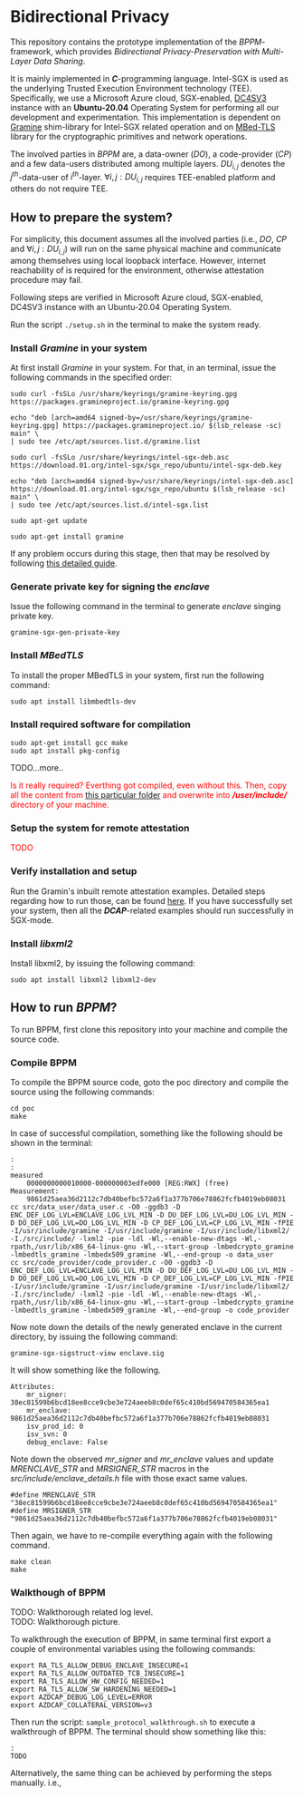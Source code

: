 # Bidirectional Privacy
This repository contains the prototype implementation of the $BPPM$-framework, which provides *Bidirectional Privacy-Preservation with Multi-Layer Data Sharing*.

It is mainly implemented in ***C***-programming language. Intel-SGX is used as the underlying Trusted Execution Environment technology (TEE). Specifically, we use a Microsoft Azure cloud, SGX-enabled, [DC4SV3](https://learn.microsoft.com/en-us/azure/virtual-machines/dcv3-series) instance with an **Ubuntu-20.04** Operating System for performing all our development and experimentation. This implementation is dependent on [Gramine](https://github.com/gramineproject/gramine) shim-library for Intel-SGX related operation and on [MBed-TLS](https://github.com/Mbed-TLS/mbedtls/) library for the cryptographic primitives and network operations.

The involved parties in $BPPM$ are, a data-owner ($DO$), a code-provider ($CP$) and a few data-users distributed among multiple layers. $DU_{i,j}$ denotes the $j^{th}$-data-user of $i^{th}$-layer. $\forall i,j:DU_{i,j}$ requires TEE-enabled platform and others do not require TEE.

## How to prepare the system?
For simplicity, this document assumes all the involved parties (i.e., $DO$, $CP$ and $\forall i,j:DU_{i,j}$) will run on the same physical machine and communicate among themselves using local loopback interface. However, internet reachability of is required for the environment, otherwise attestation procedure may fail.

Following steps are verified in Microsoft Azure cloud, SGX-enabled, DC4SV3 instance with an Ubuntu-20.04 Operating System.


Run the script `./setup.sh` in the terminal to make the system ready.


### Install *Gramine* in your system

At first install *Gramine* in your system. For that, in an terminal, issue the following commands in the specified order:
```
sudo curl -fsSLo /usr/share/keyrings/gramine-keyring.gpg https://packages.gramineproject.io/gramine-keyring.gpg
```
```
echo "deb [arch=amd64 signed-by=/usr/share/keyrings/gramine-keyring.gpg] https://packages.gramineproject.io/ $(lsb_release -sc) main" \
| sudo tee /etc/apt/sources.list.d/gramine.list
```
```
sudo curl -fsSLo /usr/share/keyrings/intel-sgx-deb.asc https://download.01.org/intel-sgx/sgx_repo/ubuntu/intel-sgx-deb.key
```
```
echo "deb [arch=amd64 signed-by=/usr/share/keyrings/intel-sgx-deb.asc] https://download.01.org/intel-sgx/sgx_repo/ubuntu $(lsb_release -sc) main" \
| sudo tee /etc/apt/sources.list.d/intel-sgx.list
```
```
sudo apt-get update
```
```
sudo apt-get install gramine
```

If any problem occurs during this stage, then that may be resolved by following [this detailed guide](https://gramine.readthedocs.io/en/latest/installation.html).

### Generate private key for signing the *enclave*

Issue the following command in the terminal to generate *enclave* singing private key.

```
gramine-sgx-gen-private-key
```

### Install *MBedTLS*

To install the proper MBedTLS in your system, first run the following command:

```
sudo apt install libmbedtls-dev
```

### Install required software for compilation

```
sudo apt-get install gcc make
sudo apt install pkg-config
```

TODO...more..

<span style="color: red;">Is it really required? Everthing got compiled, even without this. Then, copy all the content from [this particular folder](https://github.com/Mbed-TLS/mbedtls/tree/08b04b11ff55a96f4021e5622b49e28a09417672/include) and overwrite into ***/user/include/*** directory of your machine.</span> 

### Setup the system for remote attestation
<span style="color: red;">TODO</span>

### Verify installation and setup

Run the Gramin's inbuilt remote attestation examples. Detailed steps regarding how to run those, can be found [here](https://github.com/gramineproject/gramine/tree/master/CI-Examples/ra-tls-mbedtls). If you have successfully set your system, then all the ***DCAP***-related examples should run successfully in SGX-mode.

### Install *libxml2*

Install libxml2, by issuing the following command:

```
sudo apt install libxml2 libxml2-dev
```

## How to run *BPPM*?
To run BPPM, first clone this repository into your machine and compile the source code.

### Compile BPPM
To compile the BPPM source code, goto the poc directory and compile the source using the following commands:

```
cd poc
make
```
In case of successful compilation, something like the following should be shown in the terminal:
```
:
:
measured
    0000000000010000-000000003edfe000 [REG:RWX] (free)
Measurement:
    9861d25aea36d2112c7db40befbc572a6f1a377b706e78862fcfb4019eb08031
cc src/data_user/data_user.c -O0 -ggdb3 -D ENC_DEF_LOG_LVL=ENCLAVE_LOG_LVL_MIN -D DU_DEF_LOG_LVL=DU_LOG_LVL_MIN -D DO_DEF_LOG_LVL=DO_LOG_LVL_MIN -D CP_DEF_LOG_LVL=CP_LOG_LVL_MIN -fPIE -I/usr/include/gramine -I/usr/include/gramine -I/usr/include/libxml2/ -I./src/include/ -lxml2 -pie -ldl -Wl,--enable-new-dtags -Wl,-rpath,/usr/lib/x86_64-linux-gnu -Wl,--start-group -lmbedcrypto_gramine -lmbedtls_gramine -lmbedx509_gramine -Wl,--end-group -o data_user
cc src/code_provider/code_provider.c -O0 -ggdb3 -D ENC_DEF_LOG_LVL=ENCLAVE_LOG_LVL_MIN -D DU_DEF_LOG_LVL=DU_LOG_LVL_MIN -D DO_DEF_LOG_LVL=DO_LOG_LVL_MIN -D CP_DEF_LOG_LVL=CP_LOG_LVL_MIN -fPIE -I/usr/include/gramine -I/usr/include/gramine -I/usr/include/libxml2/ -I./src/include/ -lxml2 -pie -ldl -Wl,--enable-new-dtags -Wl,-rpath,/usr/lib/x86_64-linux-gnu -Wl,--start-group -lmbedcrypto_gramine -lmbedtls_gramine -lmbedx509_gramine -Wl,--end-group -o code_provider
```
Now note down the details of the newly generated enclave in the current directory, by issuing the following command:

```
gramine-sgx-sigstruct-view enclave.sig
```
It will show something like the following.

```
Attributes:
    mr_signer: 38ec81599b6bcd18ee8cce9cbe3e724aeeb8c0def65c410bd569470584365ea1
    mr_enclave: 9861d25aea36d2112c7db40befbc572a6f1a377b706e78862fcfb4019eb08031
    isv_prod_id: 0
    isv_svn: 0
    debug_enclave: False
```
Note down the observed *mr_signer* and *mr_enclave* values and update *MRENCLAVE_STR* and *MRSIGNER_STR* macros in the *src/include/enclave_details.h* file with those exact same values.

```
#define MRENCLAVE_STR "38ec81599b6bcd18ee8cce9cbe3e724aeeb8c0def65c410bd569470584365ea1"
#define MRSIGNER_STR "9861d25aea36d2112c7db40befbc572a6f1a377b706e78862fcfb4019eb08031"
```
Then again, we have to re-compile everything again with the following command.
```
make clean
make
```

### Walkthough of BPPM
TODO: Walkthorough related log level.\
TODO: Walkthorough picture.

To walkthrough the execution of BPPM, in same terminal first export a couple of environmental variables using the following commands:

```
export RA_TLS_ALLOW_DEBUG_ENCLAVE_INSECURE=1
export RA_TLS_ALLOW_OUTDATED_TCB_INSECURE=1
export RA_TLS_ALLOW_HW_CONFIG_NEEDED=1
export RA_TLS_ALLOW_SW_HARDENING_NEEDED=1
export AZDCAP_DEBUG_LOG_LEVEL=ERROR
export AZDCAP_COLLATERAL_VERSION=v3
```
Then run the script: `sample_protocol_walkthrough.sh` to execute a walkthrough of BPPM. The terminal should show something like this:

```
:
TODO
```
Alternatively, the same thing can be achieved by performing the steps manually.
i.e.,


